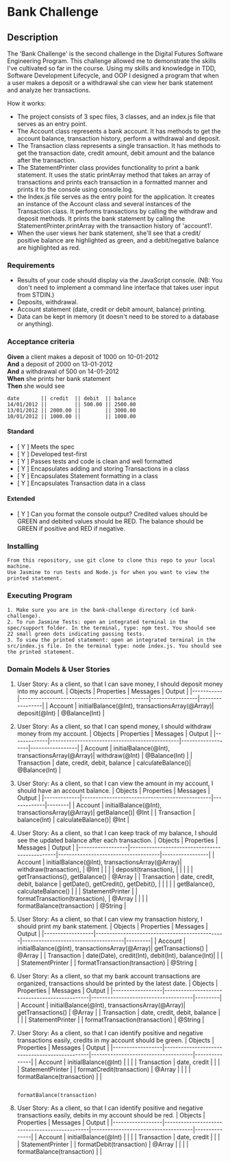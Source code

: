 # Bank Challenge 

## Description

The 'Bank Challenge' is the second challenge in the Digital Futures Software Engineering Program. This challenge allowed me to demonstrate the skills I've cultivated so far in the course. Using my skills and knowledge in TDD, Software Development Lifecycle, and OOP I designed a program that when a user makes a deposit or a withdrawal she can view her bank statement and analyze her transactions. 

How it works:
* The project consists of 3 spec files, 3 classes, and an index.js file that serves as an entry point.
* The Account class represents a bank account. It has methods to get the account balance, transaction history, perform a withdrawal and deposit.
* The Transaction class represents a single transaction. It has methods to get the transaction date, credit amount, debit amount and the balance after the transaction.
* The StatementPrinter class provides functionality to print a bank statement. It uses the static printArray method that takes an array of transactions and prints each transaction in a formatted manner and prints it to the console using console.log.
* the Index.js file serves as the entry point for the application. It creates an instance of the Account class and several instances of the Transaction class. It performs transactions by calling the withdraw and deposit methods. It prints the bank statement by calling the StatementPrinter.printArray with the transaction history of 'account1'. 
* When the user views her bank statement, she'll see that a credit/ positive balance are highlighted as green, and a debit/negative balance are highlighted as red. 


### Requirements

* Results of your code should display via the JavaScript console.  (NB: You don't need to implement a command line interface that takes user input from STDIN.)
* Deposits, withdrawal.
* Account statement (date, credit or debit amount, balance) printing.
* Data can be kept in memory (it doesn't need to be stored to a database or anything).

### Acceptance criteria

**Given** a client makes a deposit of 1000 on 10-01-2012  
**And** a deposit of 2000 on 13-01-2012  
**And** a withdrawal of 500 on 14-01-2012  
**When** she prints her bank statement  
**Then** she would see

```
date       || credit  || debit  || balance
14/01/2012 ||         || 500.00 || 2500.00
13/01/2012 || 2000.00 ||        || 3000.00
10/01/2012 || 1000.00 ||        || 1000.00
```


#### Standard
- [ Y ] Meets the spec
- [ Y ] Developed test-first
- [ Y ] Passes tests and code is clean and well formatted
- [ Y ] Encapsulates adding and storing Transactions in a class
- [ Y ] Encapsulates Statement formatting in a class
- [ Y ] Encapsulates Transaction data in a class

#### Extended
- [ Y ] Can you format the console output?  Credited values should be GREEN and debited values should be RED.  The balance should be GREEN if positive and RED if negative.

### Installing

```
From this repository, use git clone to clone this repo to your local machine. 
Use Jasmine to run tests and Node.js for when you want to view the printed statement.

```

### Executing Program

```
1. Make sure you are in the bank-challenge directory (cd bank-challenge).
2. To run Jasmine Tests: open an integrated terminal in the spec/support folder. In the terminal, type: npm test. You should see 22 small green dots indicating passing tests.
3. To view the printed statement: open an integrated terminal in the src/index.js file. In the terminal type: node index.js. You should see the printed statement. 

```

### Domain Models & User Stories
1. User Story: As a client, so that I can save money, I should deposit money into my account.
| Objects   | Properties                                    | Messages        | Output          |
|-----------|-----------------------------------------------|-----------------|-----------------|
| Account   | initialBalance(@Int), transactionsArray(@Array)| deposit(@Int)   | @Balance(Int)   |


2. User Story: As a client, so that I can spend money, I should withdraw money from my account.
| Objects     | Properties                                    | Messages          | Output          |
|-------------|-----------------------------------------------|-------------------|-----------------|
| Account     | initialBalance(@Int), transactionsArray(@Array)| withdraw(@Int)    | @Balance(Int)   |
| Transaction | date, credit, debit, balance                  | calculateBalance()| @Balance(Int)   |


3. User Story: As a client, so that I can view the amount in my account, I should have an account balance.
| Objects     | Properties                                    | Messages    | Output |
|-------------|-----------------------------------------------|-------------|--------|
| Account     | initialBalance(@Int), transactionsArray(@Array)| getBalance()| @Int   |
| Transaction | balance(Int)                                  | calculateBalance()| @Int   |


4. User Story: As a client, so that I can keep track of my balance, I should see the updated balance after each transaction.
| Objects          | Properties                                    | Messages                            | Output          |
|------------------|-----------------------------------------------|-------------------------------------|-----------------|
| Account          | initialBalance(@Int), transactionsArray(@Array)| withdraw(transaction),              | @Int            |
|                  |                                               | deposit(transaction),               |                 |
|                  |                                               | getTransactions(), getBalance()      | @Array          |
| Transaction      | date, credit, debit, balance                  | getDate(), getCredit(), getDebit(),  |                 |
|                  |                                               | getBalance(), calculateBalance()     |                 |
| StatementPrinter |                                               | formatTransaction(transaction),     | @Array          |
|                  |                                               | formatBalance(transaction)          | @String         |


5. User Story: As a client, so that I can view my transaction history, I should print my bank statement.
| Objects          | Properties                                    | Messages                            | Output |
|------------------|-----------------------------------------------|-------------------------------------|---------|
| Account          | initialBalance(@Int), transactionsArray(@Array)| getTransactions()                   | @Array  |
| Transaction      | date(Date), credit(Int), debit(Int), balance(Int)|                                   |         |
| StatementPrinter |                                               | formatTransaction(transaction)      | @String |



6. User Story: As a client, so that my bank account transactions are organized, transactions should be printed by the latest date.
| Objects          | Properties                                    | Messages                            | Output |
|------------------|-----------------------------------------------|-------------------------------------|---------|
| Account          | initialBalance(@Int), transactionsArray(@Array)| getTransactions()                   | @Array  |
| Transaction      | date, credit, debit, balance                  |                                     |         |
| StatementPrinter |                                               | formatTransaction(transaction)      | @String |


7. User Story: As a client, so that I can identify positive and negative transactions easily, credits in my account should be green.
| Objects          | Properties                                    | Messages                            | Output        |
|------------------|-----------------------------------------------|-------------------------------------|---------------|
| Account          | initialBalance(@Int)                           |                                     |               |
| Transaction      | date, credit                                   |                                     |               |
| StatementPrinter |                                               | formatCredit(transaction)            | @Array        |
|                  |                                               | formatBalance(transaction)           |               |

                                                                     formatBalance(transaction)

8. User Story: As a client, so that I can identify positive and negative transactions easily, debits in my account should be red.
| Objects          | Properties                                    | Messages                            | Output        |
|------------------|-----------------------------------------------|-------------------------------------|---------------|
| Account          | initialBalance(@Int)                           |                                     |               |
| Transaction      | date, credit                                   |                                     |               |
| StatementPrinter |                                               | formatDebit(transaction)             | @Array        |
|                  |                                               | formatBalance(transaction)           |               |
